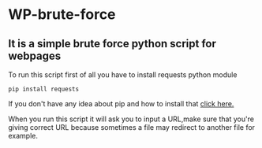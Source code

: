 # WP-brute-force
## It is a simple brute force python script for webpages
  
  To run this script first of all you have to install requests python module
 
    pip install requests
    
   If you don't have any idea about pip and how to install that <a href="https://pypi.org/project/pip/">click here.</a>
   
   When you run this script it will ask you to input a URL,make sure that you're giving correct URL because sometimes a file may redirect to another file for example.
   
   
   
    
 
